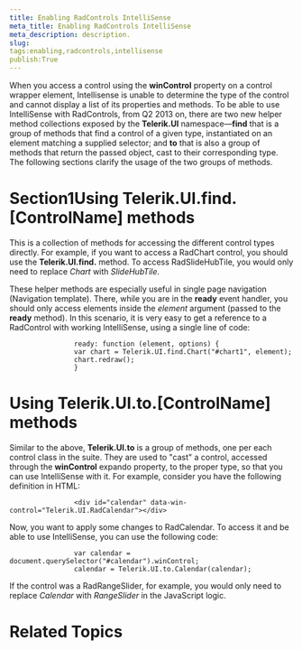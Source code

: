```yaml
---
title: Enabling RadControls IntelliSense
meta_title: Enabling RadControls IntelliSense
meta_description: description.
slug: 
tags:enabling,radcontrols,intellisense
publish:True
---
```



When you access a control using the __winControl__ property on a control wrapper element, Intellisense is unable to determine the type
				of the control and cannot display a list of its properties and methods. To be able to use IntelliSense with RadControls, from Q2 2013 on, there are two new helper
				method collections exposed by the __Telerik.UI__ namespace—__find__ that is a group of methods that find a control of
				a given type, instantiated on an element matching a supplied selector; and __to__ that is also a group of methods that return the
				passed object, cast to their corresponding type. The following sections clarify the usage of the two groups of methods.
			

# Section1Using Telerik.UI.find.[ControlName] methods

This is a collection of methods for accessing the different control types directly. For example, if you want to access a RadChart control, you should use 
					the __Telerik.UI.find.__ method. To access RadSlideHubTile, you would only need to 
					replace *Chart* with *SlideHubTile*.
				

These helper methods are especially useful in single page navigation (Navigation template). There, while you are in the __ready__ event
					handler, you should only access elements inside the *element* argument (passed to the __ready__ method).
					In this scenario, it is very easy to get a reference to a RadControl with working IntelliSense, using a single line of code:
				

	
					ready: function (element, options) {
					var chart = Telerik.UI.find.Chart("#chart1", element);
					chart.redraw();
					}
				



# Using Telerik.UI.to.[ControlName] methods

Similar to the above, __Telerik.UI.to__ is a group of methods, one per each control class in the suite. They are used to "cast" a 
					control, accessed through the __winControl__ expando property, to the proper type, so that you can use IntelliSense with it. For 
					example, consider you have the following definition in HTML:
				

	
					<div id="calendar" data-win-control="Telerik.UI.RadCalendar"></div>
				



Now, you want to apply some changes to RadCalendar. To access it and be able to use IntelliSense, you can use the following code:

	
					var calendar = document.querySelector("#calendar").winControl;
					calendar = Telerik.UI.to.Calendar(calendar);
				



If the control was a RadRangeSlider, for example, you would only need to replace *Calendar* with *RangeSlider* in
					the JavaScript logic.
				

# Related Topics
